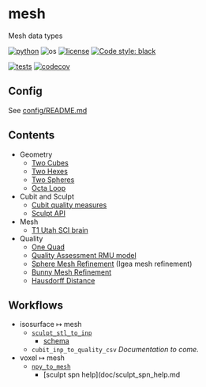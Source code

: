 # mesh

Mesh data types

[![python](https://img.shields.io/badge/python-3.11-blue.svg)](https://www.python.org/)
![os](https://img.shields.io/badge/os-ubuntu%20|%20macos%20|%20windows-blue.svg)
[![license](https://img.shields.io/badge/license-MIT-green.svg)](https://github.com/sandialabs/sibl#license) 
[![Code style: black](https://img.shields.io/badge/code%20style-black-000000.svg)](https://github.com/psf/black)

[![tests](https://github.com/autotwin/mesh/workflows/tests/badge.svg)](https://github.com/autotwin/mesh/actions) [![codecov](https://codecov.io/gh/autotwin/mesh/branch/main/graph/badge.svg?token=XY0UAVX3OD)](https://codecov.io/gh/autotwin/mesh)

## Config

See [config/README.md](config/README.md)

## Contents

* Geometry
  * [Two Cubes](doc/two_cubes/README.md)
  * [Two Hexes](doc/two_hexes/README.md)
  * [Two Spheres](doc/two_spheres/README.md)
  * [Octa Loop](doc/octa_loop.md)
* Cubit and Sculpt
  * [Cubit quality measures](doc/introduction.md)
  * [Sculpt API](doc/sculpt-api.md)
* Mesh
  * [T1 Utah SCI brain](doc/T1_Utah_SCI_brain/README.md)
* Quality
  * [One Quad](doc/one_quad/README.md)
  * [Quality Assessment RMU model](doc/RMU_all_hex_dec/README.md)
  * [Sphere Mesh Refinement](doc/sphere_mesh_refinement.md) (Igea mesh refinement)
  * [Bunny Mesh Refinement](doc/bunny_mesh_refinement.md)
  * [Hausdorff Distance](doc/hausdorff_distance.md)

## Workflows

* isosurface $\mapsto$ mesh
  * [`sculpt_stl_to_inp`](doc/README.md)
    * [schema](doc/sculpt_stl_to_inp_schema.md)
  * `cubit_inp_to_quality_csv` *Documentation to come.*
* voxel $\mapsto$ mesh
  * [`npy_to_mesh`](doc/npy_to_mesh.md)
    * [sculpt spn help](doc/sculpt_spn_help.md
